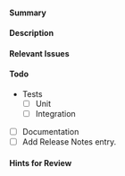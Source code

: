 #### Summary
<!-- Provide a short summary of your changes -->

#### Description
<!-- Describe the changes in this PR here and provide some context -->

#### Relevant Issues
<!-- What are the relevant issues? Make sure there is an issue that this PR addresses here:
 https://github.com/commercetools/commercetools-sync-java/issues and add the number(s) here please.-->

#### Todo

- Tests
    - [ ] Unit 
    - [ ] Integration
- [ ] Documentation
- [ ] Add Release Notes entry.
<!-- Two persons should review a PR, don't forget to assign them. -->

#### Hints for Review
<!-- Where should the reviewer start? Most important files to review.-->
